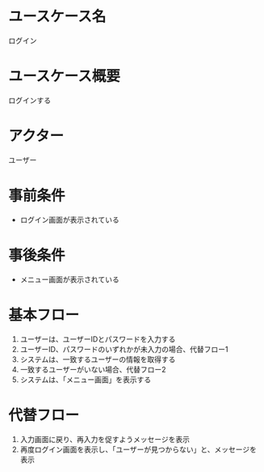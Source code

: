 # ユースケース名
ログイン
# ユースケース概要
ログインする
# アクター
ユーザー
# 事前条件
- ログイン画面が表示されている
# 事後条件
- メニュー画面が表示されている
# 基本フロー
1. ユーザーは、ユーザーIDとパスワードを入力する
  1. ユーザーID、パスワードのいずれかが未入力の場合、代替フロー1
2. システムは、一致するユーザーの情報を取得する
  1. 一致するユーザーがいない場合、代替フロー2
3. システムは、「メニュー画面」を表示する

# 代替フロー
1. 入力画面に戻り、再入力を促すようメッセージを表示
2. 再度ログイン画面を表示し、「ユーザーが見つからない」と、メッセージを表示